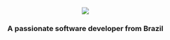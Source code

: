 
<h1 align="center">
    <img src="https://readme-typing-svg.herokuapp.com/?font=Righteous&size=35&center=true&vCenter=true&width=500&height=70&duration=4000&lines=Hi+There!+👋;+I'm+Italo+Adler!+I+love+creative+coding!;" />
</h1>

<h3 align="center">A passionate software developer from Brazil</h3>

<br/>

